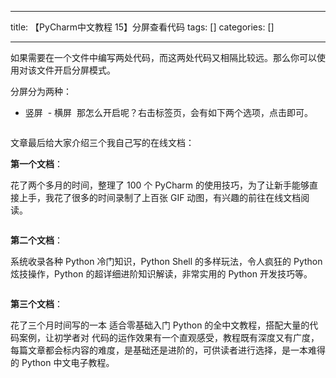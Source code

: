 
--- 
title:  【PyCharm中文教程  15】分屏查看代码 
tags: []
categories: [] 

---
如果需要在一个文件中编写两处代码，而这两处代码又相隔比较远。那么你可以使用对该文件开启分屏模式。

分屏分为两种：
-  竖屏 <img src="https://img-blog.csdnimg.cn/20210311202602205.png" alt=""> -  横屏 <img src="https://img-blog.csdnimg.cn/20210311202603636.png" alt=""> 
那怎么开启呢？右击标签页，会有如下两个选项，点击即可。

<img src="https://img-blog.csdnimg.cn/20210311202603949.png" alt="">

文章最后给大家介绍三个我自己写的在线文档：

**第一个文档**：

花了两个多月的时间，整理了 100 个 PyCharm 的使用技巧，为了让新手能够直接上手，我花了很多的时间录制了上百张 GIF 动图，有兴趣的前往在线文档阅读。

<img src="https://img-blog.csdnimg.cn/20210311202609723.png" alt="">

**第二个文档**：

系统收录各种 Python 冷门知识，Python Shell 的多样玩法，令人疯狂的 Python 炫技操作，Python 的超详细进阶知识解读，非常实用的 Python 开发技巧等。

<img src="https://img-blog.csdnimg.cn/20210311202611839.png" alt="">

**第三个文档**：

花了三个月时间写的一本 适合零基础入门 Python 的全中文教程，搭配大量的代码案例，让初学者对 代码的运作效果有一个直观感受，教程既有深度又有广度，每篇文章都会标内容的难度，是基础还是进阶的，可供读者进行选择，是一本难得的 Python 中文电子教程。

<img src="https://img-blog.csdnimg.cn/20210311202612592.png" alt="">
